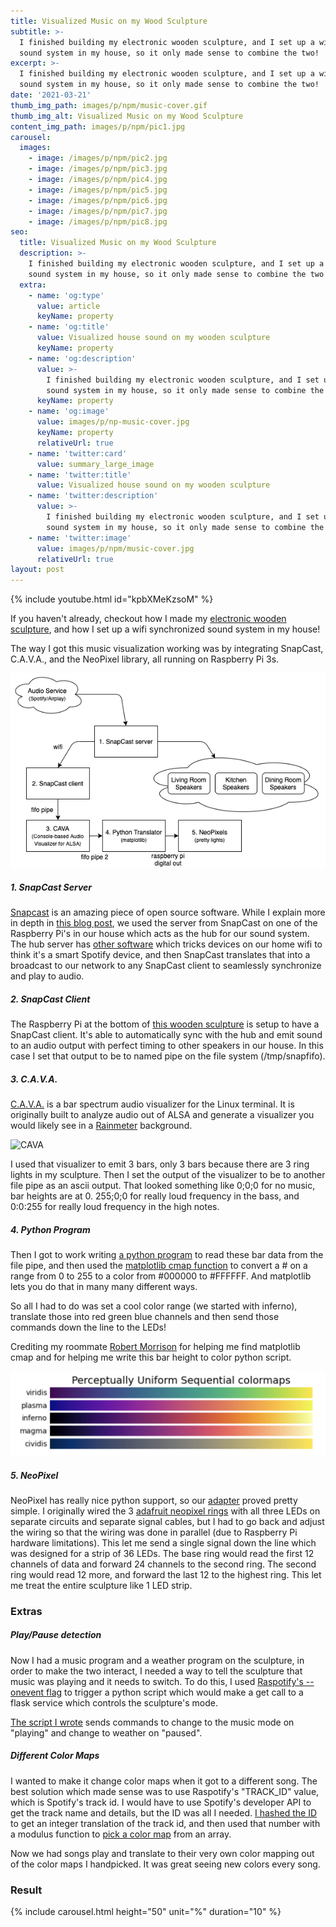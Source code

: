 ```yaml
---
title: Visualized Music on my Wood Sculpture
subtitle: >-
  I finished building my electronic wooden sculpture, and I set up a wifi synchronized 
  sound system in my house, so it only made sense to combine the two!
excerpt: >-
  I finished building my electronic wooden sculpture, and I set up a wifi synchronized 
  sound system in my house, so it only made sense to combine the two!
date: '2021-03-21'
thumb_img_path: images/p/npm/music-cover.gif
thumb_img_alt: Visualized Music on my Wood Sculpture
content_img_path: images/p/npm/pic1.jpg
carousel:
  images: 
    - image: /images/p/npm/pic2.jpg
    - image: /images/p/npm/pic3.jpg
    - image: /images/p/npm/pic4.jpg
    - image: /images/p/npm/pic5.jpg
    - image: /images/p/npm/pic6.jpg
    - image: /images/p/npm/pic7.jpg
    - image: /images/p/npm/pic8.jpg
seo:
  title: Visualized Music on my Wood Sculpture
  description: >-
    I finished building my electronic wooden sculpture, and I set up a wifi synchronized 
    sound system in my house, so it only made sense to combine the two!
  extra:
    - name: 'og:type'
      value: article
      keyName: property
    - name: 'og:title'
      value: Visualized house sound on my wooden sculpture
      keyName: property
    - name: 'og:description'
      value: >-
        I finished building my electronic wooden sculpture, and I set up a wifi synchronized 
        sound system in my house, so it only made sense to combine the two!
      keyName: property
    - name: 'og:image'
      value: images/p/np-music-cover.jpg
      keyName: property
      relativeUrl: true
    - name: 'twitter:card'
      value: summary_large_image
    - name: 'twitter:title'
      value: Visualized house sound on my wooden sculpture
    - name: 'twitter:description'
      value: >-
        I finished building my electronic wooden sculpture, and I set up a wifi synchronized 
        sound system in my house, so it only made sense to combine the two!
    - name: 'twitter:image'
      value: images/p/npm/music-cover.jpg
      relativeUrl: true
layout: post
---
```


{% include youtube.html id="kpbXMeKzsoM" %}

If you haven't already, checkout how I made my [electronic wooden sculpture](/posts/neopixel-wood-sculpture/), and how I set up a wifi synchronized 
  sound system in my house!

The way I got this music visualization working was by integrating SnapCast, C.A.V.A., and the NeoPixel library, all running on Raspberry Pi 3s.

![system diagram](/images/p/npm/sys-diagram.png)

<h5>1. SnapCast Server</h5>

[Snapcast](https://github.com/badaix/snapcast) is an amazing piece of open source software. While I explain more in depth
in [this blog post](/posttbd/), we used the server from SnapCast on one of the Raspberry Pi's in our house
which acts as the hub for our sound system. The hub server has [other software](https://github.com/dtcooper/raspotify) 
which tricks devices on our home wifi to think it's a smart Spotify device, and then SnapCast translates that into a
 broadcast to our network to any SnapCast client to seamlessly synchronize and play to audio.

<h5>2. SnapCast Client</h5>

The Raspberry Pi at the bottom of [this wooden sculpture](/posts/neopixel-wood-sculpture/) is setup to have
a SnapCast client. It's able to automatically sync with the hub and emit sound to an audio output 
with perfect timing to other speakers in our house. In this case I set that output to be to named pipe on the file system (/tmp/snapfifo).

<h5>3. C.A.V.A.</h5>

[C.A.V.A.](https://github.com/karlstav/cava) is a bar spectrum audio visualizer for the Linux terminal. It is originally
built to analyze audio out of ALSA and generate a visualizer you would likely see in a [Rainmeter](https://www.rainmeter.net/)
background. 

![CAVA](https://raw.githubusercontent.com/karlstav/cava/master/example_files/cava.gif)

I used that visualizer to emit 3 bars, only 3 bars because there are 3 ring lights in my sculpture. Then I set the
output of the visualizer to be to another file pipe as an ascii output. That looked something like 0;0;0 for no music, 
bar heights are at 0. 255;0;0 for really loud frequency in the bass, and 0:0:255 for really loud frequency in the high notes.

<h5>4. Python Program</h5>

Then I got to work writing [a python program](https://github.com/Esaych/neopixel-server/blob/main/music.py) to read these 
bar data from the file pipe, and then used the [matplotlib cmap function](https://matplotlib.org/stable/gallery/color/colormap_reference.html)
to convert a # on a range from 0 to 255 to a color from #000000 to #FFFFFF. And matplotlib lets you
do that in many many different ways.

So all I had to do was set a cool color range (we started with inferno), translate those into red green blue channels
 and then send those commands down the line to the LEDs!
 
Crediting my roommate [Robert Morrison](https://www.linkedin.com/in/robmorr/) for helping me find matplotlib cmap and for 
helping me write this bar height to color python script.

![Color Map](/images/p/npm/colormap.png)

<h5>5. NeoPixel</h5>

NeoPixel has really nice python support, so our [adapter](https://github.com/Esaych/neopixel-server/blob/main/control.py) proved pretty simple.
I originally wired the 3 [adafruit neopixel rings](https://www.amazon.com/dp/B00KAE3R1U/) with all three LEDs
on separate circuits and separate signal cables, but I had to go back and adjust the wiring so that the wiring was
done in parallel (due to Raspberry Pi hardware limitations). This let me send a single signal down the line which 
was designed for a strip of 36 LEDs. The base ring would read the first 12 channels of data and forward 24 channels to the second ring. 
The second ring would read 12 more, and forward the last 12 to the highest ring. This let me treat the entire sculpture like 1 LED strip.

<h3>Extras</h3>

<h5>Play/Pause detection</h5>

Now I had a music program and a weather program on the sculpture, in order to make the two interact, I needed a way to
tell the sculpture that music was playing and it needs to switch. To do this, I used [Raspotify's --onevent flag](https://github.com/librespot-org/librespot/discussions/639)
 to trigger a python script which would make a get call to a flask service which controls the sculpture's mode.
 
 [The script I wrote](https://github.com/Esaych/neopixel-server/blob/main/snapserver/spotifyEvent.py) sends commands
 to change to the music mode on "playing" and change to weather on "paused". 
 
<h5>Different Color Maps</h5>
 
I wanted to make it change color maps when it got to a different song. The best solution which made sense was to use
Raspotify's "TRACK_ID" value, which is Spotify's track id. I would have to use Spotify's developer API to get the track
name and details, but the ID was all I needed. [I hashed the ID](https://github.com/Esaych/neopixel-server/blob/main/server.py#L139) 
to get an integer translation of the track id, and then
used that number with a modulus function to [pick a color map](https://github.com/Esaych/neopixel-server/blob/main/music.py#L76) from an array.

Now we had songs play and translate to their very own color mapping out of the color maps I handpicked. It was great seeing new colors every song. 

<h3>Result</h3>

{% include carousel.html height="50" unit="%" duration="10" %}